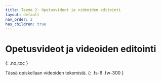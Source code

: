 ```yaml
---
title: Teema 2: Opetusvideot ja videoiden editointi
layout: default
nav_order: 2
has_children: true
---
```


# Opetusvideot ja videoiden editointi

{: .no_toc }

Tässä opiskellaan videoiden tekemistä.
{: .fs-6 .fw-300 }
